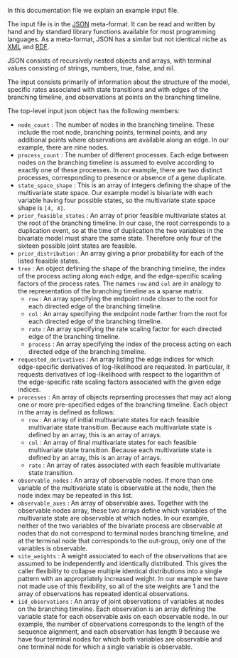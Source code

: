 In this documentation file we explain an example input file.

The input file is in the [JSON](http://json.org/) meta-format.
It can be read and written by hand and by standard library functions
available for most programming languages.
As a meta-format, JSON has a similar but not identical niche as
[XML](http://en.wikipedia.org/wiki/XML) and
[RDF](http://en.wikipedia.org/wiki/Resource_Description_Framework).

JSON consists of recursively nested objects and arrays,
with terminal values consisting of strings, numbers, true, false, and nil.

The input consists primarily of information about the structure
of the model, specific rates associated with state transitions
and with edges of the branching timeline, and observations
at points on the branching timeline.

The top-level input json object has the following members:
 * `node_count` : The number of nodes in the branching timeline.
   These include the root node, branching points, terminal points,
   and any additional points where observations are available along an edge.
   In our example, there are nine nodes.
 * `process_count` : The number of different processes.
   Each edge between nodes on the branching timeline is assumed
   to evolve according to exactly one of these processes.
   In our example, there are two distinct processes, corresponding to
   presence or absence of a gene duplicate.
 * `state_space_shape` : This is an array of integers defining
   the shape of the multivariate state space.  Our example model
   is bivariate with each variable having four possible states,
   so the multivariate state space shape is `[4, 4]`.
 * `prior_feasible_states` : An array of prior feasible multivariate states
   at the root of the branching timeline.
   In our case, the root corresponds to a duplication event,
   so at the time of duplication the two variables in the bivariate
   model must share the same state.
   Therefore only four of the sixteen possible joint states are feasible.
 * `prior_distribution` : An array giving a prior probability for each
   of the listed feasible states.
 * `tree` : An object defining the shape of the branching timeline,
   the index of the process acting along each edge,
   and the edge-specific scaling factors of the process rates.
   The names `row` and `col` are in analogy to the representation
   of the branching timeline as a sparse matrix.
    * `row` : An array specifying the endpoint node closer to the root
      for each directed edge of the branching timeline.
    * `col` : An array specifying the endpoint node farther from the root
      for each directed edge of the branching timeline.
    * `rate` : An array specifying the rate scaling factor
      for each directed edge of the branching timeline.
    * `process` : An array specifying the index of the process
      acting on each directed edge of the branching timeline.
 * `requested_derivatives` : An array listing the edge indices
   for which edge-specific derivatives of log-likelihood are requested.
   In particular, it requests derivatives of log-likelihood
   with respect to the logarithm of the edge-specific rate scaling
   factors associated with the given edge indices.
 * `processes` : An array of objects reprsenting processes
   that may act along one or more pre-specified edges of the branching timeline.
   Each object in the array is defined as follows:
    * `row` : An array of initial multivariate states for each
      feasible multivariate state transition.
      Because each multivariate state is defined by an array,
      this is an array of arrays.
    * `col` : An array of final multivariate states for each
      feasible multivariate state transition.
      Because each multivariate state is defined by an array,
      this is an array of arrays.
    * `rate` : An array of rates associated with each feasible
      multivariate state transition.
 * `observable_nodes` : An array of observable nodes.
   If more than one variable of the multivariate state is observable
   at the node, then the node index may be repeated in this list.
 * `observable_axes` : An array of observable axes.
   Together with the observable nodes array,
   these two arrays define which variables of the multivariate
   state are observable at which nodes.
   In our example, neither of the two variables of the bivariate process
   are observable at nodes that do not correspond to terminal nodes
   branching timeline, and at the terminal node that corresponds
   to the out-group, only one of the variables is observable.
 * `site_weights` : A weight associated to each of the observations
   that are assumed to be independently and identically distributed.
   This gives the caller flexibility to collapse multiple
   identical distributions into a single pattern
   with an appropriately increased weight.
   In our example we have not made use of this flexibility,
   so all of the site weights are 1 and the array
   of observations has repeated identical observations.
 * `iid_observations` : An array of joint observations
   of variables at nodes on the branching timeline.
   Each observation is an array defining the variable state
   for each observable axis on each observable node.
   In our example, the number of observations corresponds
   to the length of the sequence alignment,
   and each observation has length 9 because we have
   four terminal nodes for which both variables are observable
   and one terminal node for which a single variable is observable.
